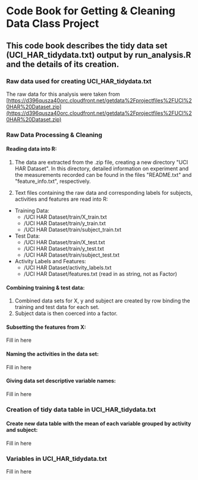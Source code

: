 # Code Book for Getting & Cleaning Data Class Project

## This code book describes the tidy data set (UCI_HAR_tidydata.txt) output by run_analysis.R and the details of its creation.

### Raw data used for creating UCI_HAR_tidydata.txt
The raw data for this analysis were taken from [https://d396qusza40orc.cloudfront.net/getdata%2Fprojectfiles%2FUCI%20HAR%20Dataset.zip](https://d396qusza40orc.cloudfront.net/getdata%2Fprojectfiles%2FUCI%20HAR%20Dataset.zip)  

### Raw Data Processing & Cleaning
#### Reading data into R:
1. The data are extracted from the .zip file, creating a new directory "UCI HAR Dataset". In this directory, detailed information on experiment and the measurements recorded can be found in the files "README.txt" and "feature_info.txt", respectively. 

2. Text files containing the raw data and corresponding labels for subjects, activities and features are read into R:    

* Training Data: 
  + /UCI HAR Dataset/train/X_train.txt
  + /UCI HAR Dataset/train/y_train.txt
  + /UCI HAR Dataset/train/subject_train.txt
* Test Data:
  + /UCI HAR Dataset/train/X_test.txt
  + /UCI HAR Dataset/train/y_test.txt
  + /UCI HAR Dataset/train/subject_test.txt
* Activity Labels and Features:
  + /UCI HAR Dataset/activity_labels.txt
  + /UCI HAR Dataset/features.txt  (read in as string, not as Factor)
  
#### Combining training & test data:
1. Combined data sets for X, y and subject are created by row binding the training and test data for each set.  
2. Subject data is then coerced into a factor.  

#### Subsetting the features from X:
Fill in here

#### Naming the activities in the data set:
Fill in here

#### Giving data set descriptive variable names:
Fill in here

### Creation of tidy data table in UCI_HAR_tidydata.txt

#### Create new data table with the mean of each variable grouped by activity and subject:
Fill in here  

### Variables in UCI_HAR_tidydata.txt
Fill in here
